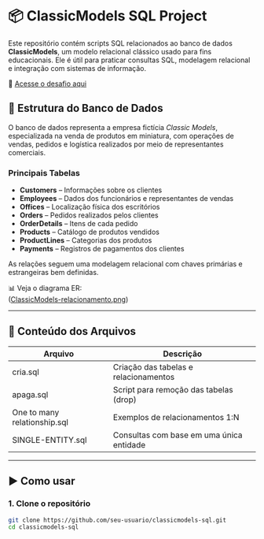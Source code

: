 # 📦 ClassicModels SQL Project

Este repositório contém scripts SQL relacionados ao banco de dados **ClassicModels**, um modelo relacional clássico usado para fins educacionais. 
Ele é útil para praticar consultas SQL, modelagem relacional e integração com sistemas de informação.

🔗 [Acesse o desafio aqui](https://www.richardtwatson.com/open/Reader/ClassicModels.html#)

## 🧱 Estrutura do Banco de Dados

O banco de dados representa a empresa fictícia *Classic Models*, especializada na venda de produtos em miniatura, com operações de vendas, pedidos e logística realizados por meio de representantes comerciais.

### Principais Tabelas

- **Customers** – Informações sobre os clientes
- **Employees** – Dados dos funcionários e representantes de vendas
- **Offices** – Localização física dos escritórios
- **Orders** – Pedidos realizados pelos clientes
- **OrderDetails** – Itens de cada pedido
- **Products** – Catálogo de produtos vendidos
- **ProductLines** – Categorias dos produtos
- **Payments** – Registros de pagamentos dos clientes

As relações seguem uma modelagem relacional com chaves primárias e estrangeiras bem definidas.

📊 Veja o diagrama ER:  
([ClassicModels-relacionamento.png](https://github.com/thaishagler/SQL-Solutions/blob/main/ER/ClassicModels-relacionamento.png))

---

## 📂 Conteúdo dos Arquivos

| Arquivo | Descrição |
|--------|-----------|
| cria.sql | Criação das tabelas e relacionamentos |
| apaga.sql | Script para remoção das tabelas (drop) |
| One to many relationship.sql | Exemplos de relacionamentos 1:N |
| SINGLE-ENTITY.sql | Consultas com base em uma única entidade |

---

## ▶️ Como usar

### 1. Clone o repositório

```bash
git clone https://github.com/seu-usuario/classicmodels-sql.git
cd classicmodels-sql
